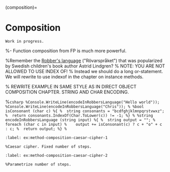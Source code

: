 (composition)=
# Composition

```{warning}
Work in progress.
```

%- Function composition from FP is much more powerful.

%Remember the [Robber's language](https://en.wikipedia.org/wiki/Rövarspråket) ("Rövarspråket") that was popularized by Swedish children's book author Astrid Lindgren?
% NOTE: YOU ARE NOT ALLOWED TO USE INDEX OF!
% Instead we should do a long or-statement. We will rewrite to use indexof in the chapter on instance methods.

% REWRITE EXAMPLE IN SAME STYLE AS IN DIRECT OBJECT COMPOSITION CHAPTER. STRING AND CHAR ENCODING.

%```csharp
%Console.WriteLine(encodeInRobbersLanguage("Hello world"));
%Console.WriteLine(encodeInRobbersLanguage("Chris"));
%
%bool isConsonant (char c)
%{
%  string consonants = "bcdfghjklmnpqrstvwxz";
%  return consonants.IndexOf(Char.ToLower(c)) != -1;
%}
%
%string encodeInRobbersLanguage (string input)
%{
%  string output = "";
%  foreach (char c in input)
%    output += isConsonant(c) ? c + "o" + c : c;
%  return output;
%}
%```

```{exercise}
:label: ex:method-composition-caesar-cipher-1

%Caesar cipher. Fixed number of steps.
```

```{exercise}
:label: ex:method-composition-caesar-cipher-2

%Parametrize number of steps.
```

